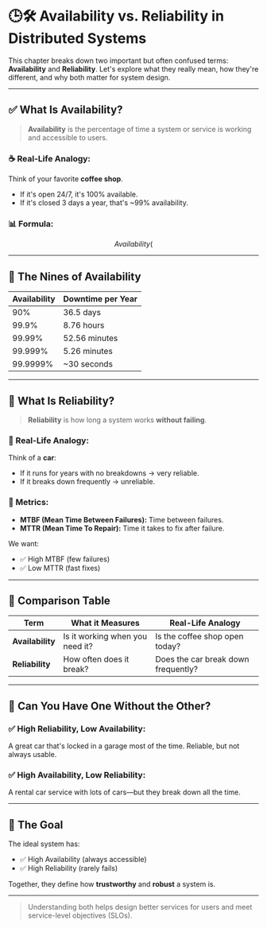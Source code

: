 # 🕒🛠️ Availability vs. Reliability in Distributed Systems

This chapter breaks down two important but often confused terms: **Availability** and **Reliability**. Let's explore what they really mean, how they're different, and why both matter for system design.

---

## ✅ What Is Availability?
> **Availability** is the percentage of time a system or service is working and accessible to users.

### ☕ Real-Life Analogy:
Think of your favorite **coffee shop**.
- If it's open 24/7, it's 100% available.
- If it's closed 3 days a year, that's ~99% availability.

### 📊 Formula:
$$Availability (%) = (Total Time – Downtime) / Total Time × 100$$

---

## 🔁 The Nines of Availability
| Availability | Downtime per Year     |
|--------------|------------------------|
| 90%          | 36.5 days              |
| 99.9%        | 8.76 hours             |
| 99.99%       | 52.56 minutes          |
| 99.999%      | 5.26 minutes           |
| 99.9999%     | ~30 seconds            |

---

## 🔧 What Is Reliability?
> **Reliability** is how long a system works **without failing**.

### 🚗 Real-Life Analogy:
Think of a **car**:
- If it runs for years with no breakdowns → very reliable.
- If it breaks down frequently → unreliable.

### 📏 Metrics:
- **MTBF (Mean Time Between Failures):** Time between failures.
- **MTTR (Mean Time To Repair):** Time it takes to fix after failure.

We want:
- ✅ High MTBF (few failures)
- ✅ Low MTTR (fast fixes)

---

## 🔄 Comparison Table
| Term           | What it Measures                   | Real-Life Analogy                     |
|----------------|------------------------------------|---------------------------------------|
| **Availability** | Is it working when you need it?     | Is the coffee shop open today?        |
| **Reliability**  | How often does it break?            | Does the car break down frequently?   |

---

## 🤔 Can You Have One Without the Other?

### ✅ High Reliability, Low Availability:
A great car that's locked in a garage most of the time. Reliable, but not always usable.

### ✅ High Availability, Low Reliability:
A rental car service with lots of cars—but they break down all the time.

---

## 🎯 The Goal
The ideal system has:
- ✅ High Availability (always accessible)
- ✅ High Reliability (rarely fails)

Together, they define how **trustworthy** and **robust** a system is.

---

> Understanding both helps design better services for users and meet service-level objectives (SLOs).
